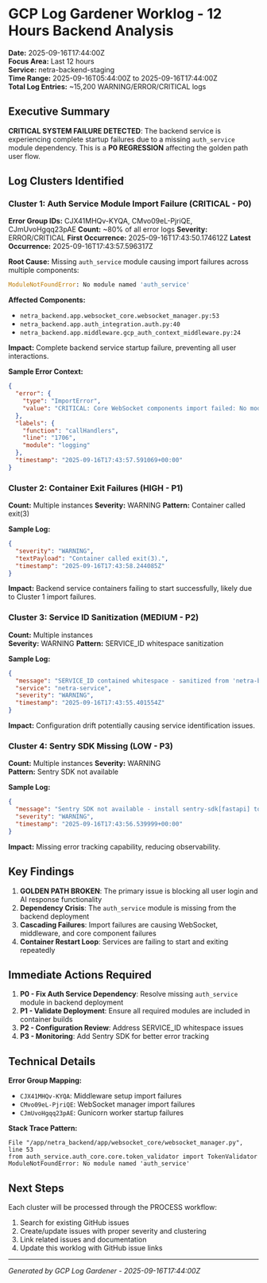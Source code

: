# GCP Log Gardener Worklog - 12 Hours Backend Analysis

**Date:** 2025-09-16T17:44:00Z  
**Focus Area:** Last 12 hours  
**Service:** netra-backend-staging  
**Time Range:** 2025-09-16T05:44:00Z to 2025-09-16T17:44:00Z  
**Total Log Entries:** ~15,200 WARNING/ERROR/CRITICAL logs  

## Executive Summary

**CRITICAL SYSTEM FAILURE DETECTED**: The backend service is experiencing complete startup failures due to a missing `auth_service` module dependency. This is a **P0 REGRESSION** affecting the golden path user flow.

## Log Clusters Identified

### Cluster 1: Auth Service Module Import Failure (CRITICAL - P0)
**Error Group IDs:** CJX41MHQv-KYQA, CMvo09eL-PjriQE, CJmUvoHgqq23pAE
**Count:** ~80% of all error logs
**Severity:** ERROR/CRITICAL
**First Occurrence:** 2025-09-16T17:43:50.174612Z
**Latest Occurrence:** 2025-09-16T17:43:57.596317Z

**Root Cause:** Missing `auth_service` module causing import failures across multiple components:

```python
ModuleNotFoundError: No module named 'auth_service'
```

**Affected Components:**
- `netra_backend.app.websocket_core.websocket_manager.py:53`
- `netra_backend.app.auth_integration.auth.py:40`
- `netra_backend.app.middleware.gcp_auth_context_middleware.py:24`

**Impact:** Complete backend service startup failure, preventing all user interactions.

**Sample Error Context:**
```json
{
  "error": {
    "type": "ImportError",
    "value": "CRITICAL: Core WebSocket components import failed: No module named 'auth_service'. This indicates a dependency issue that must be resolved."
  },
  "labels": {
    "function": "callHandlers",
    "line": "1706",
    "module": "logging"
  },
  "timestamp": "2025-09-16T17:43:57.591069+00:00"
}
```

### Cluster 2: Container Exit Failures (HIGH - P1)
**Count:** Multiple instances
**Severity:** WARNING
**Pattern:** Container called exit(3)

**Sample Log:**
```json
{
  "severity": "WARNING",
  "textPayload": "Container called exit(3).",
  "timestamp": "2025-09-16T17:43:58.244085Z"
}
```

**Impact:** Backend service containers failing to start successfully, likely due to Cluster 1 import failures.

### Cluster 3: Service ID Sanitization (MEDIUM - P2)
**Count:** Multiple instances  
**Severity:** WARNING
**Pattern:** SERVICE_ID whitespace sanitization

**Sample Log:**
```json
{
  "message": "SERVICE_ID contained whitespace - sanitized from 'netra-backend\\n' to 'netra-backend'",
  "service": "netra-service",
  "severity": "WARNING",
  "timestamp": "2025-09-16T17:43:55.401554Z"
}
```

**Impact:** Configuration drift potentially causing service identification issues.

### Cluster 4: Sentry SDK Missing (LOW - P3)
**Count:** Multiple instances
**Severity:** WARNING  
**Pattern:** Sentry SDK not available

**Sample Log:**
```json
{
  "message": "Sentry SDK not available - install sentry-sdk[fastapi] to enable error tracking",
  "severity": "WARNING",
  "timestamp": "2025-09-16T17:43:56.539999+00:00"
}
```

**Impact:** Missing error tracking capability, reducing observability.

## Key Findings

1. **GOLDEN PATH BROKEN**: The primary issue is blocking all user login and AI response functionality
2. **Dependency Crisis**: The `auth_service` module is missing from the backend deployment
3. **Cascading Failures**: Import failures are causing WebSocket, middleware, and core component failures
4. **Container Restart Loop**: Services are failing to start and exiting repeatedly

## Immediate Actions Required

1. **P0 - Fix Auth Service Dependency**: Resolve missing `auth_service` module in backend deployment
2. **P1 - Validate Deployment**: Ensure all required modules are included in container builds
3. **P2 - Configuration Review**: Address SERVICE_ID whitespace issues
4. **P3 - Monitoring**: Add Sentry SDK for better error tracking

## Technical Details

**Error Group Mapping:**
- `CJX41MHQv-KYQA`: Middleware setup import failures
- `CMvo09eL-PjriQE`: WebSocket manager import failures  
- `CJmUvoHgqq23pAE`: Gunicorn worker startup failures

**Stack Trace Pattern:**
```
File "/app/netra_backend/app/websocket_core/websocket_manager.py", line 53
from auth_service.auth_core.core.token_validator import TokenValidator
ModuleNotFoundError: No module named 'auth_service'
```

## Next Steps

Each cluster will be processed through the PROCESS workflow:
1. Search for existing GitHub issues
2. Create/update issues with proper severity and clustering
3. Link related issues and documentation
4. Update this worklog with GitHub issue links

---
*Generated by GCP Log Gardener - 2025-09-16T17:44:00Z*